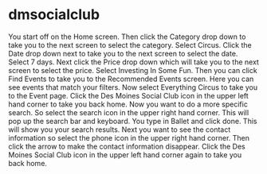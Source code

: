 dmsocialclub
============

You start off on the Home screen. Then click the Category drop down to take you to the next screen to select the category. Select Circus. Click the Date drop down next to take you to the next screen to select the date. Select 7 days. Next click the Price drop down which will take you to the next screen to select the price. Select Investing In Some Fun. Then you can click Find Events to take you to the Recommended Events screen. Here you can see events that match your filters. Now select Everything Circus to take you to the Event page. Click the Des Moines Social Club icon in the upper left hand corner to take you back home. Now you want to do a more specific search. So select the search icon in the upper right hand corner. This will pop up the search bar and keyboard. You type in Ballet and click done. This will show you your search results. Next you want to see the contact information so select the phone icon in the upper right hand corner. Then click the arrow to make the contact information disappear. Click the Des Moines Social Club icon in the upper left hand corner again to take you back home.
